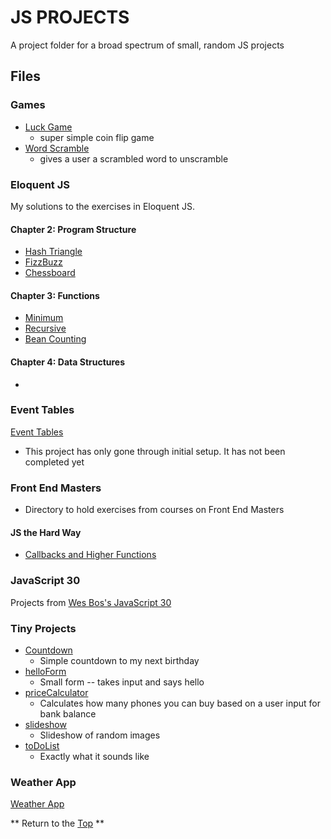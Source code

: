 # JS PROJECTS
[p]: #project


A project folder for a broad spectrum of small, random JS projects


## Files
[f]: #files

### Games
* [Luck Game](/games/luckGame)
    * super simple coin flip game
* [Word Scramble](/games/wordScramble)
    * gives a user a scrambled word to unscramble
    
### Eloquent JS

My solutions to the exercises in Eloquent JS.

#### Chapter 2: Program Structure
    
* [Hash Triangle](/eloquentJS/chapter2/hashTriangle.js)
* [FizzBuzz](/eloquentJS/chapter2/fizzBuzz.js)
* [Chessboard](/eloquentJS/chapter2/chessboard.js)

#### Chapter 3: Functions

* [Minimum](/eloquentJS/chapter3/minimum.js)
* [Recursive](/eloquentJS/chapter3/recursion.js)
* [Bean Counting](/eloquentJS/chapter3/beanCounting.js)

#### Chapter 4: Data Structures

* 
  
### Event Tables
[Event Tables](/eventTables) 
- This project has only gone through initial setup. It has not been completed yet


### Front End Masters
- Directory to hold exercises from courses on Front End Masters

#### JS the Hard Way

* [Callbacks and Higher Functions](/frontendMasters/jsTheHardWay/callbacksAndHigherFunctions)
  
### JavaScript 30 
Projects from [Wes Bos's JavaScript 30](https://javascript30.com/)

### Tiny Projects
  * [Countdown](/tinyProjects/countdown)
    * Simple countdown to my next birthday
  * [helloForm](/tinyProjects/helloForm)
    * Small form -- takes input and says hello
  * [priceCalculator](/tinyProjects/priceCalculator)
    * Calculates how many phones you can buy based on a user input for bank balance
  * [slideshow](/tinyProjects/slideshow)
    * Slideshow of random images
  * [toDoList](/tinyProjects/toDoList)
    * Exactly what it sounds like

### Weather App
[Weather App](/weatherApp)

** Return to the [Top][p] **